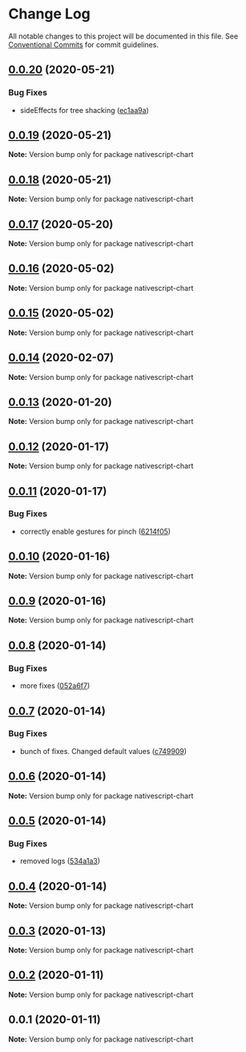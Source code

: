 # Change Log

All notable changes to this project will be documented in this file.
See [Conventional Commits](https://conventionalcommits.org) for commit guidelines.

## [0.0.20](https://github.com/Akylas/nativescript-chart/compare/v0.0.19...v0.0.20) (2020-05-21)


### Bug Fixes

* sideEffects for tree shacking ([ec1aa9a](https://github.com/Akylas/nativescript-chart/commit/ec1aa9a808ebfcd0e2a1027d74fb5fff9d5dc018))





## [0.0.19](https://github.com/Akylas/nativescript-chart/compare/v0.0.18...v0.0.19) (2020-05-21)

**Note:** Version bump only for package nativescript-chart





## [0.0.18](https://github.com/Akylas/nativescript-chart/compare/v0.0.17...v0.0.18) (2020-05-21)

**Note:** Version bump only for package nativescript-chart





## [0.0.17](https://github.com/Akylas/nativescript-chart/compare/v0.0.16...v0.0.17) (2020-05-20)

**Note:** Version bump only for package nativescript-chart





## [0.0.16](https://github.com/Akylas/nativescript-chart/compare/v0.0.15...v0.0.16) (2020-05-02)

**Note:** Version bump only for package nativescript-chart





## [0.0.15](https://github.com/Akylas/nativescript-chart/compare/v0.0.14...v0.0.15) (2020-05-02)

**Note:** Version bump only for package nativescript-chart





## [0.0.14](https://github.com/Akylas/nativescript-chart/compare/v0.0.13...v0.0.14) (2020-02-07)

**Note:** Version bump only for package nativescript-chart





## [0.0.13](https://github.com/Akylas/nativescript-chart/compare/v0.0.12...v0.0.13) (2020-01-20)

**Note:** Version bump only for package nativescript-chart





## [0.0.12](https://github.com/Akylas/nativescript-chart/compare/v0.0.11...v0.0.12) (2020-01-17)

**Note:** Version bump only for package nativescript-chart





## [0.0.11](https://github.com/Akylas/nativescript-chart/compare/v0.0.10...v0.0.11) (2020-01-17)


### Bug Fixes

* correctly enable gestures for pinch ([6214f05](https://github.com/Akylas/nativescript-chart/commit/6214f05c45fa0ae6921eac84a3d4e3db85f19f7d))





## [0.0.10](https://github.com/Akylas/nativescript-chart/compare/v0.0.9...v0.0.10) (2020-01-16)

**Note:** Version bump only for package nativescript-chart





## [0.0.9](https://github.com/Akylas/nativescript-chart/compare/v0.0.8...v0.0.9) (2020-01-16)

**Note:** Version bump only for package nativescript-chart





## [0.0.8](https://github.com/Akylas/nativescript-chart/compare/v0.0.7...v0.0.8) (2020-01-14)


### Bug Fixes

* more fixes ([052a6f7](https://github.com/Akylas/nativescript-chart/commit/052a6f74867977a9a21e80a94ddb413cde4fc5b2))





## [0.0.7](https://github.com/Akylas/nativescript-chart/compare/v0.0.6...v0.0.7) (2020-01-14)


### Bug Fixes

* bunch of fixes. Changed default values ([c749909](https://github.com/Akylas/nativescript-chart/commit/c749909203f370eb57d883f154104f9e91691388))





## [0.0.6](https://github.com/Akylas/nativescript-chart/compare/v0.0.5...v0.0.6) (2020-01-14)

**Note:** Version bump only for package nativescript-chart





## [0.0.5](https://github.com/Akylas/nativescript-chart/compare/v0.0.4...v0.0.5) (2020-01-14)


### Bug Fixes

* removed logs ([534a1a3](https://github.com/Akylas/nativescript-chart/commit/534a1a31566e13c9a91677d21e697208ea85ab1e))





## [0.0.4](https://github.com/Akylas/nativescript-chart/compare/v0.0.3...v0.0.4) (2020-01-14)

**Note:** Version bump only for package nativescript-chart





## [0.0.3](https://github.com/Akylas/nativescript-chart/compare/v0.0.2...v0.0.3) (2020-01-13)

**Note:** Version bump only for package nativescript-chart





## [0.0.2](https://github.com/Akylas/nativescript-chart/compare/v0.0.1...v0.0.2) (2020-01-11)

**Note:** Version bump only for package nativescript-chart





## 0.0.1 (2020-01-11)

**Note:** Version bump only for package nativescript-chart

